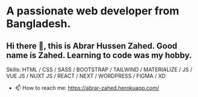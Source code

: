


# A passionate web developer from Bangladesh.


## Hi there 👋, this is Abrar Hussen Zahed. Good name is Zahed. Learning to code was my hobby. 

Skills:  HTML / CSS / SASS /  BOOTSTRAP / TAILWIND / MATERIALIZE / JS / VUE JS / NUXT JS / REACT / NEXT / WORDPRESS / FIGMA / XD

- 📫 How to reach me: https://abrar-zahed.herokuapp.com/ 

 

 



